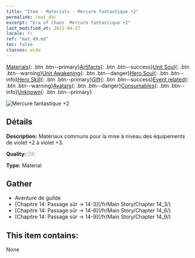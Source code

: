```yaml
---
title: "Item - Materials - Mercure fantastique +2"
permalink: /mat_49/
excerpt: "Era of Chaos  Mercure fantastique +2"
last_modified_at: 2021-04-27
locale: fr
ref: "mat_49.md"
toc: false
classes: wide
---
```

 [Materials](/ItemsFR/){: .btn .btn--primary}[Artifacts](/ItemsFR/Artifacts/){: .btn .btn--success}[Unit Soul](/ItemsFR/UnitSoul/){: .btn .btn--warning}[Unit Awakening](/ItemsFR/UnitAwakening/){: .btn .btn--danger}[Hero Soul](/ItemsFR/HeroSoul/){: .btn .btn--info}[Hero Skill](/ItemsFR/HeroSkill/){: .btn .btn--primary}[Gift](/ItemsFR/Gift/){: .btn .btn--success}[Event related](/ItemsFR/Events/){: .btn .btn--warning}[Avatars](/ItemsFR/Avatars/){: .btn .btn--danger}[Consumables](/ItemsFR/Consumables/){: .btn .btn--info}[Unknown](/ItemsFR/Unknown/){: .btn .btn--primary}

 ![Mercure fantastique +2](/images/t/i_cailiao_shuiyin2.png)

## Détails
 **Description:** Matériaux communs pour la mise à niveau des équipements de violet +2 à violet +3.

 **Quality:** <span style="color: #DA70D6">OK</span>

 **Type:** Material

## Gather

*    Aventure de guilde 
*    [Chapitre 14: Passage sûr -> 14-3](/fr/Main Story/Chapter 14_3/) 
*    [Chapitre 14: Passage sûr -> 14-6](/fr/Main Story/Chapter 14_6/) 
*    [Chapitre 14: Passage sûr -> 14-9](/fr/Main Story/Chapter 14_9/) 

## This item contains:

  None

